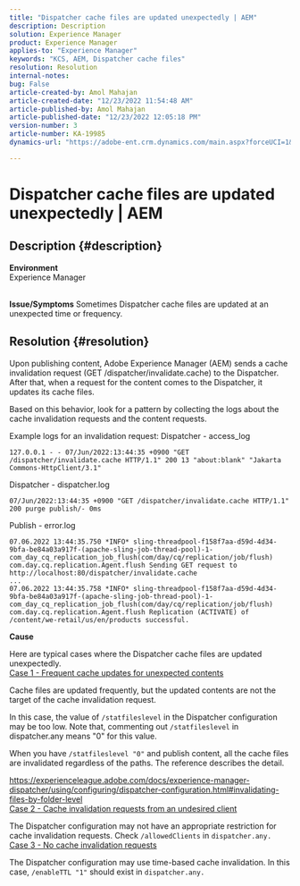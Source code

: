```yaml
---
title: "Dispatcher cache files are updated unexpectedly | AEM"
description: Description
solution: Experience Manager
product: Experience Manager
applies-to: "Experience Manager"
keywords: "KCS, AEM, Dispatcher cache files"
resolution: Resolution
internal-notes: 
bug: False
article-created-by: Amol Mahajan
article-created-date: "12/23/2022 11:54:48 AM"
article-published-by: Amol Mahajan
article-published-date: "12/23/2022 12:05:18 PM"
version-number: 3
article-number: KA-19985
dynamics-url: "https://adobe-ent.crm.dynamics.com/main.aspx?forceUCI=1&pagetype=entityrecord&etn=knowledgearticle&id=ae88ec97-b882-ed11-81ac-6045bd006295"

---
```

# Dispatcher cache files are updated unexpectedly | AEM

## Description {#description}

<b>Environment</b><br>Experience Manager<br><br>

<b>Issue/Symptoms</b>
Sometimes Dispatcher cache files are updated at an unexpected time or frequency.


## Resolution {#resolution}


Upon publishing content, Adobe Experience Manager (AEM) sends a cache invalidation request (GET /dispatcher/invalidate.cache) to the Dispatcher. After that, when a request for the content comes to the Dispatcher, it updates its cache files.

Based on this behavior, look for a pattern by collecting the logs about the cache invalidation requests and the content requests.

Example logs for an invalidation request:
Dispatcher - access_log<br>

```
127.0.0.1 - - 07/Jun/2022:13:44:35 +0900 "GET /dispatcher/invalidate.cache HTTP/1.1" 200 13 "about:blank" "Jakarta Commons-HttpClient/3.1"
```

Dispatcher - dispatcher.log<br>

```
07/Jun/2022:13:44:35 +0900 "GET /dispatcher/invalidate.cache HTTP/1.1" 200 purge publish/- 0ms
```

Publish - error.log<br>

```
07.06.2022 13:44:35.750 *INFO* sling-threadpool-f158f7aa-d59d-4d34-9bfa-be84a03a917f-(apache-sling-job-thread-pool)-1-com_day_cq_replication_job_flush(com/day/cq/replication/job/flush) com.day.cq.replication.Agent.flush Sending GET request to http://localhost:80/dispatcher/invalidate.cache
...
07.06.2022 13:44:35.758 *INFO* sling-threadpool-f158f7aa-d59d-4d34-9bfa-be84a03a917f-(apache-sling-job-thread-pool)-1-com_day_cq_replication_job_flush(com/day/cq/replication/job/flush) com.day.cq.replication.Agent.flush Replication (ACTIVATE) of /content/we-retail/us/en/products successful.
```




<b>Cause</b>

Here are typical cases where the Dispatcher cache files are updated unexpectedly.
 <br>
<u>Case 1 - Frequent cache updates for unexpected contents</u>

Cache files are updated frequently, but the updated contents are not the target of the cache invalidation request.

In this case, the value of `/statfileslevel` in the Dispatcher configuration may be too low. Note that, commenting out `/statfileslevel` in dispatcher.any means "0" for this value.

When you have `/statfileslevel "0"` and publish content, all the cache files are invalidated regardless of the paths. The reference describes the detail.

https://experienceleague.adobe.com/docs/experience-manager-dispatcher/using/configuring/dispatcher-configuration.html#invalidating-files-by-folder-level
 <br>
<u>Case 2 - Cache invalidation requests from an undesired client</u>

The Dispatcher configuration may not have an appropriate restriction for cache invalidation requests. Check `/allowedClients` in `dispatcher.any.`
 <br>
<u>Case 3 - No cache invalidation requests</u>

The Dispatcher configuration may use time-based cache invalidation. In this case, `/enableTTL "1"` should exist in `dispatcher.any.`
